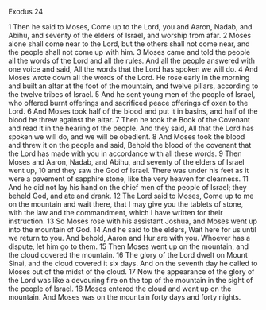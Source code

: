 Exodus 24

1	Then he said to Moses, Come up to the Lord, you and Aaron, Nadab, and Abihu, and seventy of the elders of Israel, and worship from afar.
2	Moses alone shall come near to the Lord, but the others shall not come near, and the people shall not come up with him.
3	Moses came and told the people all the words of the Lord and all the rules. And all the people answered with one voice and said, All the words that the Lord has spoken we will do.
4	And Moses wrote down all the words of the Lord. He rose early in the morning and built an altar at the foot of the mountain, and twelve pillars, according to the twelve tribes of Israel.
5	And he sent young men of the people of Israel, who offered burnt offerings and sacrificed peace offerings of oxen to the Lord.
6	And Moses took half of the blood and put it in basins, and half of the blood he threw against the altar.
7	Then he took the Book of the Covenant and read it in the hearing of the people. And they said, All that the Lord has spoken we will do, and we will be obedient.
8	And Moses took the blood and threw it on the people and said, Behold the blood of the covenant that the Lord has made with you in accordance with all these words.
9	Then Moses and Aaron, Nadab, and Abihu, and seventy of the elders of Israel went up,
10	and they saw the God of Israel. There was under his feet as it were a pavement of sapphire stone, like the very heaven for clearness.
11	And he did not lay his hand on the chief men of the people of Israel; they beheld God, and ate and drank.
12	The Lord said to Moses, Come up to me on the mountain and wait there, that I may give you the tablets of stone, with the law and the commandment, which I have written for their instruction.
13	So Moses rose with his assistant Joshua, and Moses went up into the mountain of God.
14	And he said to the elders, Wait here for us until we return to you. And behold, Aaron and Hur are with you. Whoever has a dispute, let him go to them.
15	Then Moses went up on the mountain, and the cloud covered the mountain.
16	The glory of the Lord dwelt on Mount Sinai, and the cloud covered it six days. And on the seventh day he called to Moses out of the midst of the cloud.
17	Now the appearance of the glory of the Lord was like a devouring fire on the top of the mountain in the sight of the people of Israel.
18	Moses entered the cloud and went up on the mountain. And Moses was on the mountain forty days and forty nights.


